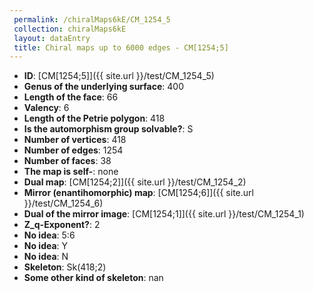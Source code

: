 ```yaml
--- 
 permalink: /chiralMaps6kE/CM_1254_5 
 collection: chiralMaps6kE
 layout: dataEntry
 title: Chiral maps up to 6000 edges - CM[1254;5]
---
```


- **ID**: [CM[1254;5]]({{ site.url }}/test/CM_1254_5)
- **Genus of the underlying surface**: 400
- **Length of the face**: 66
- **Valency**: 6
- **Length of the Petrie polygon**: 418
- **Is the automorphism group solvable?**: S
- **Number of vertices**: 418
- **Number of edges**: 1254
- **Number of faces**: 38
- **The map is self-**: none
- **Dual map**: [CM[1254;2]]({{ site.url }}/test/CM_1254_2)
- **Mirror (enantihomorphic) map**: [CM[1254;6]]({{ site.url }}/test/CM_1254_6)
- **Dual of the mirror image**: [CM[1254;1]]({{ site.url }}/test/CM_1254_1)
- **Z_q-Exponent?**: 2
- **No idea**:  5:6
- **No idea**: Y
- **No idea**: N
- **Skeleton**: Sk(418;2)
- **Some other kind of skeleton**: nan
